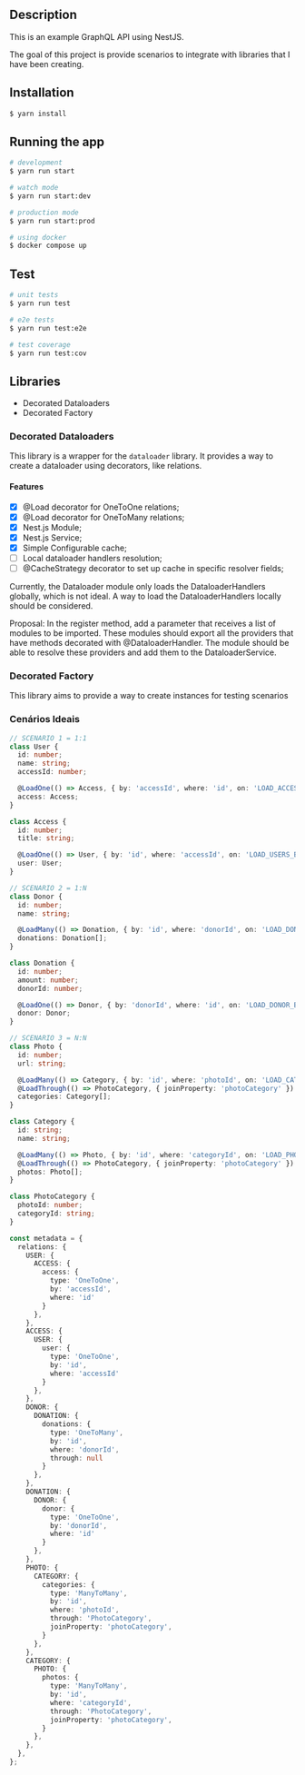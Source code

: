 ## Description

This is an example GraphQL API using NestJS.

The goal of this project is provide scenarios to integrate with libraries that I have been creating.

## Installation

```bash
$ yarn install
```

## Running the app

```bash
# development
$ yarn run start

# watch mode
$ yarn run start:dev

# production mode
$ yarn run start:prod

# using docker
$ docker compose up
```

## Test

```bash
# unit tests
$ yarn run test

# e2e tests
$ yarn run test:e2e

# test coverage
$ yarn run test:cov
```

## Libraries
- Decorated Dataloaders
- Decorated Factory


### Decorated Dataloaders
This library is a wrapper for the `dataloader` library. 
It provides a way to create a dataloader using decorators, like relations.

#### Features
- [x] @Load decorator for OneToOne relations;
- [x] @Load decorator for OneToMany relations;
- [x] Nest.js Module;
- [x] Nest.js Service;
- [x] Simple Configurable cache;
- [ ] Local dataloader handlers resolution;
- [ ] @CacheStrategy decorator to set up cache in specific resolver fields;

Currently, the Dataloader module only loads the DataloaderHandlers globally, which is not ideal.
A way to load the DataloaderHandlers locally should be considered.

Proposal: In the register method, add a parameter that receives a list of modules to be imported.
These modules should export all the providers that have methods decorated with @DataloaderHandler.
The module should be able to resolve these providers and add them to the DataloaderService.

### Decorated Factory
This library aims to provide a way to create instances for testing scenarios


### Cenários Ideais
````typescript
// SCENARIO 1 = 1:1
class User {
  id: number;
  name: string;
  accessId: number;

  @LoadOne(() => Access, { by: 'accessId', where: 'id', on: 'LOAD_ACCESS_BY_ID' })
  access: Access;
}

class Access {
  id: number;
  title: string;

  @LoadOne(() => User, { by: 'id', where: 'accessId', on: 'LOAD_USERS_BY_ACCESS_IDS' })
  user: User;
}

// SCENARIO 2 = 1:N
class Donor {
  id: number;
  name: string;

  @LoadMany(() => Donation, { by: 'id', where: 'donorId', on: 'LOAD_DONATIONS_BY_DONOR_IDS' })
  donations: Donation[];
}

class Donation {
  id: number;
  amount: number;
  donorId: number;

  @LoadOne(() => Donor, { by: 'donorId', where: 'id', on: 'LOAD_DONOR_BY_ID' })
  donor: Donor;
}

// SCENARIO 3 = N:N
class Photo {
  id: number;
  url: string;

  @LoadMany(() => Category, { by: 'id', where: 'photoId', on: 'LOAD_CATEGORIES_BY_PHOTO_IDS' })
  @LoadThrough(() => PhotoCategory, { joinProperty: 'photoCategory' })
  categories: Category[];
}

class Category {
  id: string;
  name: string;

  @LoadMany(() => Photo, { by: 'id', where: 'categoryId', on: 'LOAD_PHOTOS_BY_CATEGORY_IDS' })
  @LoadThrough(() => PhotoCategory, { joinProperty: 'photoCategory' })
  photos: Photo[];
}

class PhotoCategory {
  photoId: number;
  categoryId: string;
}

const metadata = {
  relations: {
    USER: {
      ACCESS: {
        access: {
          type: 'OneToOne',
          by: 'accessId',
          where: 'id'
        }
      },
    },
    ACCESS: {
      USER: { 
        user: {
          type: 'OneToOne',
          by: 'id',
          where: 'accessId'
        }
      },
    },
    DONOR: {
      DONATION: {
        donations: {
          type: 'OneToMany',
          by: 'id',
          where: 'donorId',
          through: null
        }
      },
    },
    DONATION: {
      DONOR: { 
        donor: {
          type: 'OneToOne',
          by: 'donorId', 
          where: 'id'
        }
      },
    },
    PHOTO: {
      CATEGORY: {
        categories: {
          type: 'ManyToMany',
          by: 'id',
          where: 'photoId',
          through: 'PhotoCategory',
          joinProperty: 'photoCategory',
        }
      },
    },
    CATEGORY: {
      PHOTO: {
        photos: {
          type: 'ManyToMany',
          by: 'id',
          where: 'categoryId',
          through: 'PhotoCategory',
          joinProperty: 'photoCategory',
        }
      },
    },
  },
};

````